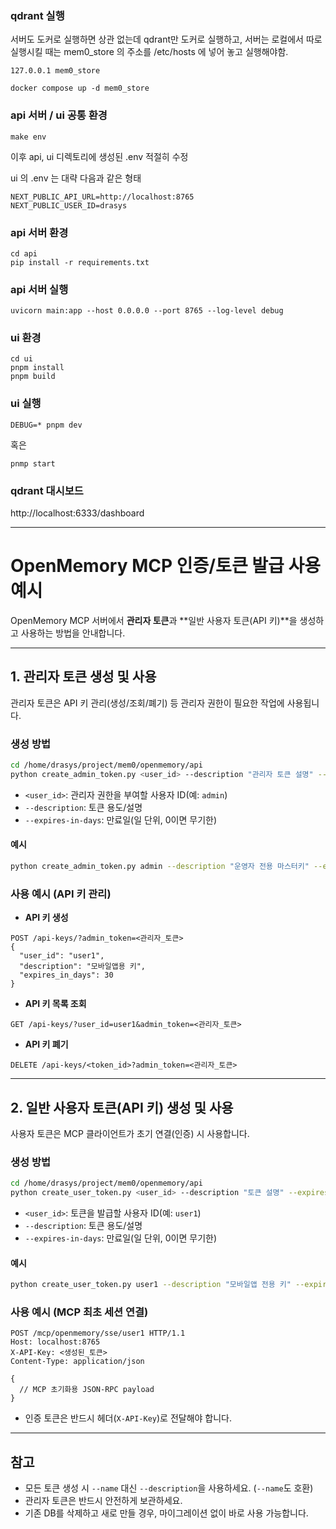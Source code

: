 ### qdrant 실행
서버도 도커로 실행하면 상관 없는데 
qdrant만 도커로 실행하고, 서버는 로컬에서 따로 실행시킬 때는
mem0_store 의 주소를 /etc/hosts 에 넣어 놓고 실행해야함.

```
127.0.0.1 mem0_store
```

```
docker compose up -d mem0_store
```

### api 서버 / ui 공통 환경
```
make env
```

이후 api, ui 디렉토리에 생성된 .env 적절히 수정

ui 의 .env 는 대략 다음과 같은 형태

```
NEXT_PUBLIC_API_URL=http://localhost:8765
NEXT_PUBLIC_USER_ID=drasys
```

### api 서버 환경
```
cd api
pip install -r requirements.txt
```

### api 서버 실행
```
uvicorn main:app --host 0.0.0.0 --port 8765 --log-level debug
```

### ui 환경
```
cd ui
pnpm install
pnpm build
```

### ui 실행
```
DEBUG=* pnpm dev
```

혹은

```
pnmp start
```



### qdrant 대시보드

http://localhost:6333/dashboard

---

# OpenMemory MCP 인증/토큰 발급 사용 예시

OpenMemory MCP 서버에서 **관리자 토큰**과 **일반 사용자 토큰(API 키)**을 생성하고 사용하는 방법을 안내합니다.

---

## 1. 관리자 토큰 생성 및 사용

관리자 토큰은 API 키 관리(생성/조회/폐기) 등 관리자 권한이 필요한 작업에 사용됩니다.

### 생성 방법
```bash
cd /home/drasys/project/mem0/openmemory/api
python create_admin_token.py <user_id> --description "관리자 토큰 설명" --expires-in-days 365
```
- `<user_id>`: 관리자 권한을 부여할 사용자 ID(예: `admin`)
- `--description`: 토큰 용도/설명
- `--expires-in-days`: 만료일(일 단위, 0이면 무기한)

#### 예시
```bash
python create_admin_token.py admin --description "운영자 전용 마스터키" --expires-in-days 365
```

### 사용 예시 (API 키 관리)

- **API 키 생성**
```http
POST /api-keys/?admin_token=<관리자_토큰>
{
  "user_id": "user1",
  "description": "모바일앱용 키",
  "expires_in_days": 30
}
```
- **API 키 목록 조회**
```http
GET /api-keys/?user_id=user1&admin_token=<관리자_토큰>
```
- **API 키 폐기**
```http
DELETE /api-keys/<token_id>?admin_token=<관리자_토큰>
```

---

## 2. 일반 사용자 토큰(API 키) 생성 및 사용

사용자 토큰은 MCP 클라이언트가 초기 연결(인증) 시 사용합니다.

### 생성 방법
```bash
cd /home/drasys/project/mem0/openmemory/api
python create_user_token.py <user_id> --description "토큰 설명" --expires-in-days 30
```
- `<user_id>`: 토큰을 발급할 사용자 ID(예: `user1`)
- `--description`: 토큰 용도/설명
- `--expires-in-days`: 만료일(일 단위, 0이면 무기한)

#### 예시
```bash
python create_user_token.py user1 --description "모바일앱 전용 키" --expires-in-days 60
```

### 사용 예시 (MCP 최초 세션 연결)

```http
POST /mcp/openmemory/sse/user1 HTTP/1.1
Host: localhost:8765
X-API-Key: <생성된_토큰>
Content-Type: application/json

{
  // MCP 초기화용 JSON-RPC payload
}
```
- 인증 토큰은 반드시 헤더(`X-API-Key`)로 전달해야 합니다.

---

## 참고
- 모든 토큰 생성 시 `--name` 대신 `--description`을 사용하세요. (`--name`도 호환)
- 관리자 토큰은 반드시 안전하게 보관하세요.
- 기존 DB를 삭제하고 새로 만들 경우, 마이그레이션 없이 바로 사용 가능합니다.